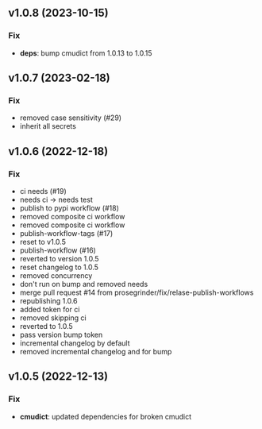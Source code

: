 ## v1.0.8 (2023-10-15)

### Fix

- **deps**: bump cmudict from 1.0.13 to 1.0.15

## v1.0.7 (2023-02-18)

### Fix

- removed case sensitivity (#29)
- inherit all secrets

## v1.0.6 (2022-12-18)

### Fix

- ci needs (#19)
- needs ci -> needs test
- publish to pypi workflow (#18)
- removed composite ci workflow
- removed composite ci workflow
- publish-workflow-tags (#17)
- reset to v1.0.5
- publish-workflow (#16)
- reverted to version 1.0.5
- reset changelog to 1.0.5
- removed concurrency
- don't run on bump and removed needs
- merge pull request #14 from prosegrinder/fix/relase-publish-workflows
- republishing 1.0.6
- added token for ci
- removed skipping ci
- reverted to 1.0.5
- pass version bump token
- incremental changelog by default
- removed incremental changelog and for bump

## v1.0.5 (2022-12-13)

### Fix

- **cmudict**: updated dependencies for broken cmudict
